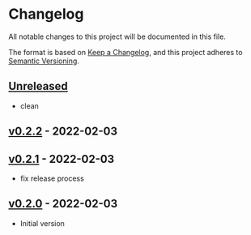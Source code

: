 # Changelog

All notable changes to this project will be documented in this file.

The format is based on [Keep a Changelog](https://keepachangelog.com/en/1.0.0/),
and this project adheres to [Semantic Versioning](https://semver.org/spec/v2.0.0.html).

## [Unreleased]

- clean

## [v0.2.2] - 2022-02-03

## [v0.2.1] - 2022-02-03

- fix release process

## [v0.2.0] - 2022-02-03

- Initial version


[Unreleased]: https://github.com/nim65s/comptes/compare/v0.2.2...main
[v0.2.2]: https://github.com/nim65s/dmdm/compare/v0.2.1...v0.2.2
[v0.2.1]: https://github.com/nim65s/dmdm/compare/v0.2.0...v0.2.1
[v0.2.0]: https://github.com/nim65s/dmdm/compare/v0.1.0...v0.2.0
[v0.1.0]: https://github.com/nim65s/compotes/releases/tag/v0.1.0
